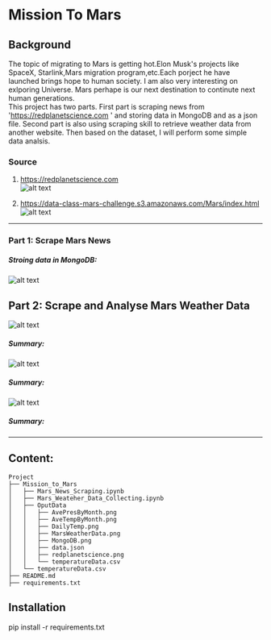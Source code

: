 # Mission To Mars


## Background
The topic of migrating to Mars is getting hot.Elon Musk's projects like SpaceX, Starlink,Mars migration program,etc.Each porject he have launched brings hope to human society. I am also very interesting on exlporing Universe. Mars perhape is our next destination to continute next human generations.  
This project has two parts. First part is scraping news from 'https://redplanetscience.com ' and storing data in MongoDB and as a json file. Second part is also using scraping skill to retrieve weather data from another website. Then based on the dataset, I will perform some simple data analsis.  

### Source

1. https://redplanetscience.com    
![alt text](https://github.com/LynHJ/web-scraping-challenge/blob/2177e6d85f8130523f4f55cf02a6f30c9f0ed65d/Mission_to_Mars/OputData/MarsWeatherData.png)  

2. https://data-class-mars-challenge.s3.amazonaws.com/Mars/index.html   
![alt text](https://github.com/LynHJ/web-scraping-challenge/blob/2177e6d85f8130523f4f55cf02a6f30c9f0ed65d/Mission_to_Mars/OputData/redplanetscience.png)  

---

### Part  1: Scrape Mars News  

##### Stroing data in MongoDB:  

![alt text](https://github.com/LynHJ/web-scraping-challenge/blob/610da38d6720db9089b716a7892c5c7aaf301219/Mission_to_Mars/OputData/MongoDB.png)  

## Part 2: Scrape and Analyse Mars Weather Data

![alt text](https://github.com/LynHJ/web-scraping-challenge/blob/67501cec27df0cd71aff8ec3f64b20ee4d443978/Mission_to_Mars/OputData/AveTempByMonth.png)  
##### Summary:  
![alt text](https://github.com/LynHJ/web-scraping-challenge/blob/ade26ca6b0bdebde7e128a4806ffd0e37c2b907d/Mission_to_Mars/OputData/AvePresByMonth.png)  
##### Summary:  
![alt text](https://github.com/LynHJ/web-scraping-challenge/blob/67501cec27df0cd71aff8ec3f64b20ee4d443978/Mission_to_Mars/OputData/DailyTemp.png)  
##### Summary:  
 
---

## Content:
```
Project  
├── Mission_to_Mars  
│   ├── Mars_News_Scraping.ipynb  
│   ├── Mars_Weateher_Data_Collecting.ipynb  
│   ├── OputData  
│   │   ├── AvePresByMonth.png  
│   │   ├── AveTempByMonth.png  
│   │   ├── DailyTemp.png  
│   │   ├── MarsWeatherData.png  
│   │   ├── MongoDB.png  
│   │   ├── data.json  
│   │   ├── redplanetscience.png  
│   │   └── temperatureData.csv  
│   └── temperatureData.csv  
├── README.md  
├── requirements.txt  

```

## Installation

pip install -r requirements.txt  







